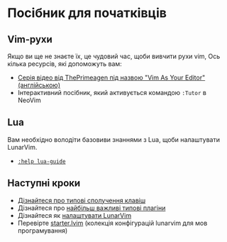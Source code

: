 # Посібник для початківців 

## Vim-рухи 

Якщо ви ще не знаєте їх, це чудовий час, щоби вивчити рухи vim,
Ось кілька ресурсів, які допоможуть вам:

- [Серія відео від ThePrimeagen під назвою "Vim As Your Editor" (англійською)](https://www.youtube.com/playlist?list=PLm323Lc7iSW_wuxqmKx_xxNtJC_hJbQ7R)
- Інтерактивний посібник, який активується командою `:Tutor` в NeoVim


## Lua

Вам необхідно володіти базовиви знаннями з Lua, щоби налаштувати LunarVim.

- [`:help lua-guide`](https://neovim.io/doc/user/lua-guide.html)

## Наступні кроки

- [Дізнайтеся про типові сполучення клавіш](./keybinds-overview.md)
- Дізнайтеся про [найбільш важливі типові плагіни](./plugins-overview.md)
- Дізнайтеся як [налаштувати LunarVim](/configuration/README.md)
- Перевірте [starter.lvim](https://github.com/LunarVim/starter.lvim) (колекція конфігурацій lunarvim для мов програмування)

